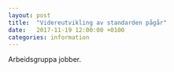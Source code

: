 ```yaml
---
layout: post
title:  "Videreutvikling av standarden pågår"
date:   2017-11-19 12:00:00 +0100
categories: information 
---
```


Arbeidsgruppa jobber.


